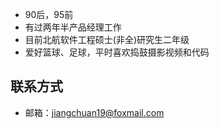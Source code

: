 

- 90后，95前
- 有过两年半产品经理工作
- 目前北航软件工程硕士(非全)研究生二年级
- 爱好篮球、足球，平时喜欢捣鼓摄影视频和代码

## 联系方式

- 邮箱：jiangchuan19@foxmail.com
